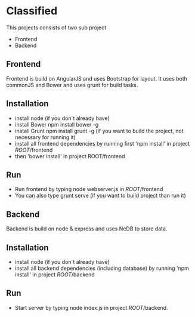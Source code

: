 Classified
==========


This projects consists of two sub project 
* Frontend
* Backend

Frontend
------------
Frontend is build on AngularJS and uses Bootstrap for layout. It uses both commonJS and Bower and uses grunt for build tasks.  

## Installation
* install node (if you don´t already have)
* install Bower npm install bower -g
* install Grunt npm install grunt -g (if you want to build the project, not necessary for running it)
* install all frontend dependencies by running first 'npm install' in project $ROOT$/frontend
* then 'bower install' in project ROOT/frontend


## Run
* Run frontend by typing node webserver.js in $ROOT$/frontend
* You can also type grunt serve (if you want to build project than run it)

Backend
------------
Backend is build on node & express and uses NeDB to store data. 

## Installation
* install node (if you don´t already have)
* install all backend dependencies (including database) by running 'npm install' in project $ROOT$/backend

## Run
* Start server by typing node index.js in project $ROOT$/backend.










